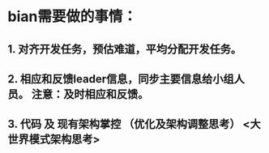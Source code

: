 # bian需要做的事情：

## 1. 对齐开发任务，预估难道，平均分配开发任务。

## 2. 相应和反馈leader信息，同步主要信息给小组人员。 注意：及时相应和反馈。

## 3. 代码 及 现有架构掌控 （优化及架构调整思考） <大世界模式架构思考>



    